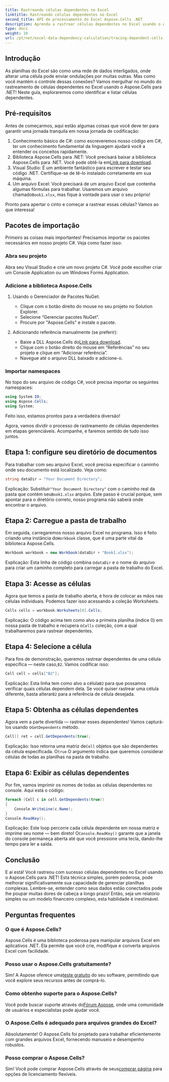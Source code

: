 ```yaml
---
title: Rastreando células dependentes no Excel
linktitle: Rastreando células dependentes no Excel
second_title: API de processamento do Excel Aspose.Cells .NET
description: Aprenda a rastrear células dependentes no Excel usando o Aspose.Cells para .NET com este tutorial fácil de seguir.
type: docs
weight: 10
url: /pt/net/excel-data-dependency-calculation/tracing-dependent-cells-in-excel/
---
```

## Introdução

As planilhas do Excel são como uma rede de dados interligados, onde alterar uma célula pode enviar ondulações por muitas outras. Mas como você mantém o controle dessas conexões? Vamos mergulhar no mundo do rastreamento de células dependentes no Excel usando o Aspose.Cells para .NET! Neste guia, exploraremos como identificar e listar células dependentes. 

## Pré-requisitos

Antes de começarmos, aqui estão algumas coisas que você deve ter para garantir uma jornada tranquila em nossa jornada de codificação:

1. Conhecimento básico de C#: como escreveremos nosso código em C#, ter um conhecimento fundamental da linguagem ajudará você a entender os conceitos rapidamente.
2.  Biblioteca Aspose.Cells para .NET: Você precisará baixar a biblioteca Aspose.Cells para .NET. Você pode obtê-la em[Link para download](https://releases.aspose.com/cells/net/).
3. Visual Studio: É um ambiente fantástico para escrever e testar seu código .NET. Certifique-se de tê-lo instalado corretamente em sua máquina. 
4. Um arquivo Excel: Você precisará de um arquivo Excel que contenha algumas fórmulas para trabalhar. Usaremos um arquivo chamado`Book1.xlsx`, mas fique à vontade para usar o seu próprio!

Pronto para apertar o cinto e começar a rastrear essas células? Vamos ao que interessa!

## Pacotes de importação

Primeiro as coisas mais importantes! Precisamos importar os pacotes necessários em nosso projeto C#. Veja como fazer isso:

### Abra seu projeto

Abra seu Visual Studio e crie um novo projeto C#. Você pode escolher criar um Console Application ou um Windows Forms Application.

### Adicione a biblioteca Aspose.Cells

1. Usando o Gerenciador de Pacotes NuGet: 
   - Clique com o botão direito do mouse no seu projeto no Solution Explorer.
   - Selecione “Gerenciar pacotes NuGet”.
   - Procure por "Aspose.Cells" e instale o pacote.

2. Adicionando referência manualmente (se preferir): 
   -  Baixe a DLL Aspose.Cells do[Link para download](https://releases.aspose.com/cells/net/).
   - Clique com o botão direito do mouse em “Referências” no seu projeto e clique em “Adicionar referência”.
   - Navegue até o arquivo DLL baixado e adicione-o.

### Importar namespaces

No topo do seu arquivo de código C#, você precisa importar os seguintes namespaces:

```csharp
using System.IO;
using Aspose.Cells;
using System;
```

Feito isso, estamos prontos para a verdadeira diversão!

Agora, vamos dividir o processo de rastreamento de células dependentes em etapas gerenciáveis. Acompanhe, e faremos sentido de tudo isso juntos.

## Etapa 1: configure seu diretório de documentos

Para trabalhar com seu arquivo Excel, você precisa especificar o caminho onde seu documento está localizado. Veja como:

```csharp
string dataDir = "Your Document Directory";
```

 Explicação: Substituir`"Your Document Directory"` com o caminho real da pasta que contém seu`Book1.xlsx` arquivo. Este passo é crucial porque, sem apontar para o diretório correto, nosso programa não saberá onde encontrar o arquivo.

## Etapa 2: Carregue a pasta de trabalho

 Em seguida, carregaremos nosso arquivo Excel no programa. Isso é feito criando uma instância do`Workbook` classe, que é uma parte vital da biblioteca Aspose.Cells.

```csharp
Workbook workbook = new Workbook(dataDir + "Book1.xlsx");
```

 Explicação: Esta linha de código combina o`dataDir` e o nome do arquivo para criar um caminho completo para carregar a pasta de trabalho do Excel. 

## Etapa 3: Acesse as células

Agora que temos a pasta de trabalho aberta, é hora de colocar as mãos nas células individuais. Podemos fazer isso acessando a coleção Worksheets.

```csharp
Cells cells = workbook.Worksheets[0].Cells;
```

 Explicação: O código acima tem como alvo a primeira planilha (índice 0) em nossa pasta de trabalho e recupera o`Cells` coleção, com a qual trabalharemos para rastrear dependentes.

## Etapa 4: Selecione a célula

 Para fins de demonstração, queremos rastrear dependentes de uma célula específica — neste caso,`B2`. Vamos codificar isso:

```csharp
Cell cell = cells["B2"];
```

 Explicação: Esta linha tem como alvo a célula`B2` para que possamos verificar quais células dependem dela. Se você quiser rastrear uma célula diferente, basta alterar`B2` para a referência de célula desejada. 

## Etapa 5: Obtenha as células dependentes

 Agora vem a parte divertida — rastrear esses dependentes! Vamos capturá-los usando o`GetDependents` método.

```csharp
Cell[] ret = cell.GetDependents(true);
```

 Explicação: Isso retorna uma matriz de`Cell` objetos que são dependentes da célula especificada. O`true` O argumento indica que queremos considerar células de todas as planilhas na pasta de trabalho.

## Etapa 6: Exibir as células dependentes

Por fim, vamos imprimir os nomes de todas as células dependentes no console. Aqui está o código:

```csharp
foreach (Cell c in cell.GetDependents(true))
{
    Console.WriteLine(c.Name);
}
Console.ReadKey();
```

 Explicação: Este loop percorre cada célula dependente em nossa matriz e imprime seu nome — bem direto! O`Console.ReadKey()` garante que a janela do console permaneça aberta até que você pressione uma tecla, dando-lhe tempo para ler a saída.

## Conclusão

E aí está! Você rastreou com sucesso células dependentes no Excel usando o Aspose.Cells para .NET! Esta técnica simples, porém poderosa, pode melhorar significativamente sua capacidade de gerenciar planilhas complexas. Lembre-se, entender como seus dados estão conectados pode lhe poupar muitas dores de cabeça a longo prazo! Então, seja um relatório simples ou um modelo financeiro complexo, esta habilidade é inestimável.

## Perguntas frequentes

### O que é Aspose.Cells?
Aspose.Cells é uma biblioteca poderosa para manipular arquivos Excel em aplicativos .NET. Ela permite que você crie, modifique e converta arquivos Excel com facilidade.

### Posso usar o Aspose.Cells gratuitamente?
 Sim! A Aspose oferece uma[teste gratuito](https://releases.aspose.com/) do seu software, permitindo que você explore seus recursos antes de comprá-lo.

### Como obtenho suporte para o Aspose.Cells?
Você pode buscar suporte através do[Fórum Aspose](https://forum.aspose.com/c/cells/9), onde uma comunidade de usuários e especialistas pode ajudar você. 

### O Aspose.Cells é adequado para arquivos grandes do Excel?
Absolutamente! O Aspose.Cells foi projetado para trabalhar eficientemente com grandes arquivos Excel, fornecendo manuseio e desempenho robustos.

### Posso comprar o Aspose.Cells?
 Sim! Você pode comprar Aspose.Cells através de seus[comprar página](https://purchase.aspose.com/buy) para opções de licenciamento flexíveis.